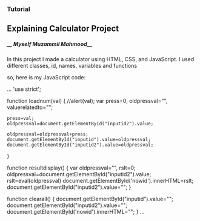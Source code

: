 ### Tutorial

## Explaining Calculator Project

##### __ Myself Muzammil Mahmood__
In this project I made a calculator using HTML, CSS, and JavaScript. I used different classes, id, names, variables and functions


so, here is my JavaScript code:


...
'use strict';

function loadnum(val)
{
	//alert(val);
	var press=0, oldpressval="", valuerelatedto="";
	
	press=val;
	oldpressval=document.getElementById("inputid2").value;
	
	oldpressval=oldpressval+press;
	document.getElementById("inputid").value=oldpressval;
	document.getElementById("inputid2").value=oldpressval;
}




function resultdisplay()
{
	var oldpressval="", rslt=0;
	oldpressval=document.getElementById("inputid2").value;
	rslt=eval(oldpressval) 
	document.getElementById('nowid').innerHTML=rslt;
	document.getElementById("inputid2").value="";
}

function clearall()
{
	document.getElementById("inputid").value="";
	document.getElementById("inputid2").value="";
	document.getElementById('nowid').innerHTML="";
}
...

